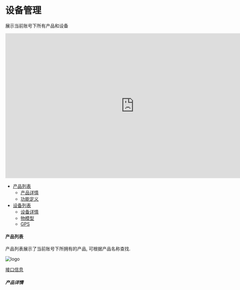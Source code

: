 # 设备管理

展示当前账号下所有产品和设备 

<iframe style="border: 1px solid rgba(0, 0, 0, 0.1);" width="800" height="450" src="https://www.figma.com/embed?embed_host=share&url=https%3A%2F%2Fwww.figma.com%2Ffile%2FeANefR82JBl5YxxYgVqyQu%2Fmxzn%3Fnode-id%3D2%253A2" allowfullscreen></iframe>

- [产品列表](#产品列表)
  - [产品详情](#产品详情)
  - [功能定义](#功能定义)
- [设备列表](#设备列表)
  - [设备详情](#设备详情)
  - [物模型](#物模型)
  - [GPS](#GPS)

#### 产品列表

产品列表展示了当前账号下所拥有的产品, 可根据产品名称查找.

![logo](https://mxzn-docs.oss-cn-hongkong.aliyuncs.com/images/shebeiguanli_1.png ':size=1075x555')

[接口信息](apis/index.md?id=产品列表)

>

##### 产品详情





